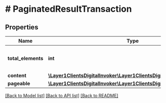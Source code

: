 # # PaginatedResultTransaction

## Properties

Name | Type | Description | Notes
------------ | ------------- | ------------- | -------------
**total_elements** | **int** | total number of items in all pages | [optional]
**content** | [**\Layer1ClientsDigitalInvoker\Layer1ClientsDigitalModel\Transaction[]**](Transaction.md) | list of items | [optional]
**pageable** | [**\Layer1ClientsDigitalInvoker\Layer1ClientsDigitalModel\Pageable**](Pageable.md) |  | [optional]

[[Back to Model list]](../../README.md#models) [[Back to API list]](../../README.md#endpoints) [[Back to README]](../../README.md)

